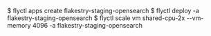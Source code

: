 $ flyctl apps create flakestry-staging-opensearch
$ flyctl deploy -a flakestry-staging-opensearch
$ flyctl scale vm shared-cpu-2x --vm-memory 4096 -a flakestry-staging-opensearch
